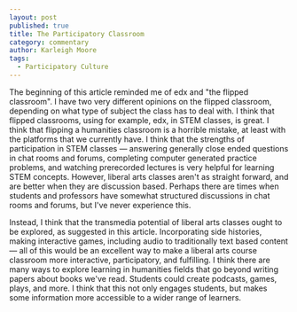 ```yaml
---
layout: post
published: true
title: The Participatory Classroom
category: commentary
author: Karleigh Moore
tags: 
  - Participatory Culture
---
```


The beginning of this article reminded me of edx and "the flipped classroom". I have two very different opinions on the flipped classroom, depending on what type of subject the class has to deal with. I think that flipped classrooms, using for example, edx, in STEM classes, is great. I think that flipping a humanities classroom is a horrible mistake, at least with the platforms that we currently have. I think that the strengths of participation in STEM classes — answering generally close ended questions in chat rooms and forums, completing computer generated practice problems, and watching prerecorded lectures is very helpful for learning STEM concepts. However, liberal arts classes aren't as straight forward, and are better when they are discussion based. Perhaps there are times when students and professors have somewhat structured discussions in chat rooms and forums, but I've never experience this. 

Instead, I think that the transmedia potential of liberal arts classes ought to be explored, as suggested in this article. Incorporating side histories, making interactive games, including audio to traditionally text based content — all of this would be an excellent way to make a liberal arts course classroom more interactive, participatory, and fulfilling. I think there are many ways to explore learning in humanities fields that go beyond writing papers about books we've read. Students could create podcasts, games, plays, and more. I think that this not only engages students, but makes some information more accessible to a wider range of learners. 